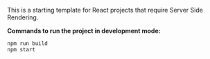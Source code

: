 This is a starting template for React projects that require Server Side Rendering.

**Commands to run the project in development mode:**
```
npm run build
npm start
```